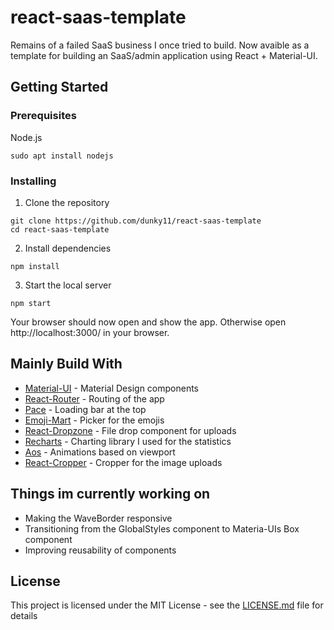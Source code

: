 # react-saas-template
Remains of a failed SaaS business I once tried to build. Now avaible as a template for building an SaaS/admin application using React + Material-UI.

## Getting Started

### Prerequisites

Node.js

```
sudo apt install nodejs
```

### Installing

1. Clone the repository
```
git clone https://github.com/dunky11/react-saas-template
cd react-saas-template
```
2. Install dependencies
```
npm install
```
3. Start the local server
```
npm start
```
Your browser should now open and show the app. Otherwise open http://localhost:3000/ in your browser.

## Mainly Build With

* [Material-UI](https://github.com/mui-org/material-ui) - Material Design components
* [React-Router](https://github.com/ReactTraining/react-router) - Routing of the app
* [Pace](https://github.com/HubSpot/pace) - Loading bar at the top
* [Emoji-Mart](https://github.com/missive/emoji-mart) - Picker for the emojis
* [React-Dropzone](https://github.com/react-dropzone/react-dropzone) - File drop component for uploads
* [Recharts](https://github.com/recharts/recharts) - Charting library I used for the statistics
* [Aos](https://github.com/michalsnik/aos) - Animations based on viewport
* [React-Cropper](https://github.com/roadmanfong/react-cropper) - Cropper for the image uploads

## Things im currently working on

* Making the WaveBorder responsive
* Transitioning from the GlobalStyles component to Materia-UIs Box component
* Improving reusability of components

## License

This project is licensed under the MIT License - see the [LICENSE.md](https://github.com/dunky11/react-saas-template/blob/master/LICENSE) file for details
